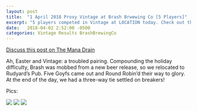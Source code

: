 ```yaml
---
layout: post
title:  "1 April 2018 Proxy Vintage at Brash Brwewing Co [5 Players]"
excerpt: "5 players competed in Vintage at LOCATION today. Check out the results!"
date:   2018-04-02 2:52:00 -0500
categories: Vintage Results BrashBrewingCo
---
```


[Discuss this post on The Mana Drain]()

Ah, Easter and Vintage: a troubled pairing. Compounding the holiday difficulty, Brash was mobbed from a new beer release, so we relocated to Rudyard’s Pub. Five Goyfs came out and Round Robin’d their way to glory. At the end of the day, we had a three-way tie settled on breakers!

Pics:

![](https://images.lonestarlhurgoyfs.com/2018-04-01/1.jpg)
![](https://images.lonestarlhurgoyfs.com/2018-04-01/2.jpg)
![](https://images.lonestarlhurgoyfs.com/2018-04-01/3.jpg)
